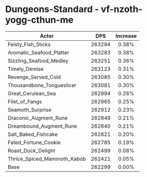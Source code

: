 # Dungeons-Standard - vf-nzoth-yogg-cthun-me
| Actor | DPS | Increase |
|---|:---:|:---:|
|Feisty_Fish_Sticks|263294|0.38%|
|Aromatic_Seafood_Platter|263283|0.38%|
|Sizzling_Seafood_Medley|263251|0.36%|
|Timely_Demise|263123|0.31%|
|Revenge_Served_Cold|263085|0.30%|
|Thousandbone_Tongueslicer|263081|0.30%|
|Great_Cerulean_Sea|262994|0.26%|
|Filet_of_Fangs|262965|0.25%|
|Seamoth_Surprise|262912|0.23%|
|Draconic_Augment_Rune|262849|0.21%|
|Dreambound_Augment_Rune|262840|0.21%|
|Salt_Baked_Fishcake|262821|0.20%|
|Fated_Fortune_Cookie|262785|0.19%|
|Roast_Duck_Delight|262499|0.08%|
|Thrice_Spiced_Mammoth_Kabob|262421|0.05%|
|Base|262299|0.00%|
